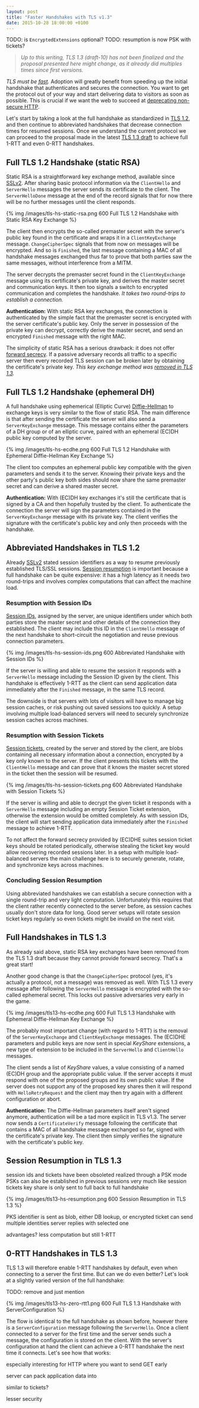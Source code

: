 ```yaml
---
layout: post
title: "Faster Handshakes with TLS v1.3"
date: 2015-10-28 18:00:00 +0100
---
```


TODO: is `EncryptedExtensions` optional?
TODO: resumption is now PSK with tickets?

> *Up to this writing, TLS 1.3 (draft-10) has not been finalized and the
> proposal presented here might change, as it already did multiples times since
> first versions.*

*TLS must be [fast](https://istlsfastyet.com/).* Adoption will greatly benefit
from speeding up the initial handshake that authenticates and secures the
connection. You want to get the protocol out of your way and start delivering
data to visitors as soon as possible. This is crucial if we want the web to
succeed at [deprecating non-secure HTTP](https://blog.mozilla.org/security/2015/04/30/deprecating-non-secure-http/).

Let's start by taking a look at the full handshake as standardized in
[TLS 1.2](https://tools.ietf.org/html/rfc5246), and then continue to
abbreviated handshakes that decrease connection times for resumed sessions.
Once we understand the current protocol we can proceed to the proposal made in
the latest [TLS 1.3 draft](https://tlswg.github.io/tls13-spec/) to achieve full
1-RTT and even 0-RTT handshakes.

## Full TLS 1.2 Handshake (static RSA)

Static RSA is a straightforward key exchange method, available since
[SSLv2](https://tools.ietf.org/html/draft-hickman-netscape-ssl-00). After
sharing basic protocol information via the `ClientHello` and `ServerHello`
messages the server sends its certificate to the client. The `ServerHelloDone`
message at the end of the record signals that for now there will be no further
messages until the client responds.

{% img /images/tls-hs-static-rsa.png 600 Full TLS 1.2 Handshake with Static RSA Key Exchange %}

The client then encrypts the so-called premaster secret with the server's
public key found in the certificate and wraps it in a `ClientKeyExchange`
message. `ChangeCipherSpec` signals that from now on messages will be encrypted.
And so is `Finished`, the last message containing a MAC of all handshake
messages exchanged thus far to prove that both parties saw the same messages,
without interference from a MITM.

The server decrypts the premaster secret found in the `ClientKeyExchange`
message using its certificate's private key, and derives the master secret and
communication keys. It then too signals a switch to encrypted communication
and completes the handshake. *It takes two round-trips to establish a
connection.*

**Authentication:** With static RSA key exchanges, the connection is
authenticated by the simple fact that the premaster secret is encrypted with
the server certificate's public key. Only the server in possession of the
private key can decrypt, correctly derive the master secret, and send an
encrypted `Finished` message with the right MAC.

The simplicity of static RSA has a serious drawback: it does not offer
[forward secrecy](https://en.wikipedia.org/wiki/Forward_secrecy). If a passive
adversary records all traffic to a specific server then every recorded TLS
session can be broken later by obtaining the certificate's private key. *This
key exchange method was [removed in TLS 1.3](https://tlswg.github.io/tls13-spec/#major-differences-from-tls-12).*

## Full TLS 1.2 Handshake (ephemeral DH)

A full handshake using ephemerical (Elliptic Curve)
[Diffie-Hellman](https://en.wikipedia.org/wiki/Diffie-Hellman_key_exchange) to
exchange keys is very similar to the flow of static RSA. The main difference is
that after sending the certificate the server will also send a `ServerKeyExchange`
message. This message contains either the parameters of a DH group or of an
elliptic curve, paired with an ephemeral (EC)DH public key computed by the
server.

{% img /images/tls-hs-ecdhe.png 600 Full TLS 1.2 Handshake with Ephemeral Diffie-Hellman Key Exchange %}

The client too computes an ephemeral public key compatible with the given
parameters and sends it to the server. Knowing their private keys and the other
party's public key both sides should now share the same premaster secret and
can derive a shared master secret.

**Authentication:** With (EC)DH key exchanges it's still the certificate that
is signed by a CA and then hopefully trusted by the client. To authenticate the
connection the server will sign the parameters contained in the
`ServerKeyExchange` message with its private key. The client verifies the
signature with the certificate's public key and only then proceeds with the
handshake.

## Abbreviated Handshakes in TLS 1.2

Already [SSLv2](https://tools.ietf.org/html/draft-hickman-netscape-ssl-00)
stated session identifiers as a way to resume previously established TLS/SSL
sessions. [Session resumption](https://blog.cloudflare.com/tls-session-resumption-full-speed-and-secure/)
is important because a full handshake can be quite expensive: it has a high
latency as it needs two round-trips and involves complex computations that
can affect the machine load.

### Resumption with Session IDs

[Session IDs](https://tools.ietf.org/html/rfc5246#appendix-F.1.4), assigned by
the server, are unique identifiers under which both parties store the master
secret and other details of the connection they established. The client may
include this ID in the `ClientHello` message of the next handshake to
short-circuit the negotiation and reuse previous connection parameters.

{% img /images/tls-hs-session-ids.png 600 Abbreviated Handshake with Session IDs %}

If the server is willing and able to resume the session it responds with a
`ServerHello` message including the Session ID given by the client. This
handshake is effectively 1-RTT as the client can send application data
immediately after the `Finished` message, in the same TLS record.

The downside is that servers with lots of visitors will have to manage big
session caches, or risk pushing out saved sessions too quickly. A setup
involving multiple load-balanced servers will need to securely synchronize
session caches across machines.

### Resumption with Session Tickets

[Session tickets](http://tools.ietf.org/html/rfc5077), created by the server
and stored by the client, are blobs containing all necessary information about
a connection, encrypted by a key only known to the server. If the client
presents this tickets with the `ClientHello` message and can prove that it
knows the master secret stored in the ticket then the session will be resumed.

{% img /images/tls-hs-session-tickets.png 600 Abbreviated Handshake with Session Tickets %}

If the server is willing and able to decrypt the given ticket it responds with
a `ServerHello` message including an empty Session Ticket extension, otherwise
the extension would be omitted completely. As with session IDs, the client will
start sending application data immediately after the `Finished` message to
achieve 1-RTT.

To not affect the forward secrecy provided by (EC)DHE suites session ticket
keys should be rotated periodically, otherwise stealing the ticket key would
allow recovering recorded sessions later. In a setup with multiple load-balanced
servers the main challenge here is to securely generate, rotate, and
synchronize keys across machines.

### Concluding Session Resumption

Using abbreviated handshakes we can establish a secure connection with a single
round-trip and very light computation. Unfortunately this requires that the
client rather recently connected to the server before, as session caches
usually don't store data for long. Good server setups will rotate session
ticket keys regularly so even tickets might be invalid on the next visit.

## Full Handshakes in TLS 1.3

As already said above, static RSA key exchanges have been removed from the
TLS 1.3 draft because they cannot provide forward secrecy. That's a great start!

Another good change is that the `ChangeCipherSpec` protocol (yes, it's actually
a protocol, not a message) was removed as well. With TLS 1.3 every message
after following the `ServerHello` message is encrypted with the so-called
ephemeral secret. This locks out passive adversaries very early in the game.

{% img /images/tls13-hs-ecdhe.png 600 Full TLS 1.3 Handshake with Ephemeral Diffie-Hellman Key Exchange %}

The probably most important change (with regard to 1-RTT) is the removal of the
`ServerKeyExchange` and `ClientKeyExchange` messages. The (EC)DHE parameters
and public keys are now sent in special *KeyShare* extensions, a new type of
extension to be included in the `ServerHello` and `ClientHello` messages.

The client sends a list of *KeyShare* values, a value consisting of a named
(EC)DH group and the appropriate public value. If the server accepts it must
respond with one of the proposed groups and its own public value. If the server
does not support any of the proposed key shares then it will respond with
`HelloRetryRequest` and the client may then try again with a different
configuration or abort.

**Authentication:** The Diffie-Hellman parameters itself aren't signed anymore,
authentication will be a tad more explicit in TLS v1.3. The server now sends a
`CertificateVerify` message following the certificate that contains a MAC of
all handshake message exchanged so far, signed with the certificate's private
key. The client then simply verifies the signature with the certificate's
public key.

## Session Resumption in TLS 1.3

session ids and tickets have been obsoleted
realized through a PSK mode
PSKs can also be established in previous sessions
very much like session tickets
key share is only sent to full back to full handshake

{% img /images/tls13-hs-resumption.png 600 Session Resumption in TLS 1.3 %}

PKS identifier is sent as blob, either DB lookup, or encrypted ticket
can send multiple identities
server replies with selected one

advantages? less computation but still 1-RTT

## 0-RTT Handshakes in TLS 1.3

TLS 1.3 will therefore enable 1-RTT handshakes by default, even when connecting
to a server the first time. But can we do even better? Let's look at a slightly
varied version of the full handshake:

TODO: remove and just mention

{% img /images/tls13-hs-zero-rtt1.png 600 Full TLS 1.3 Handshake with ServerConfiguration %}

The flow is identical to the full handshake as shown before, however there is a
`ServerConfiguration` message following the `ServerHello`. Once a client
connected to a server for the first time and the server sends such a message,
the configuration is stored on the client. With the server's configuration at
hand the client can achieve a 0-RTT handshake the next time it connects. Let's
see how that works:

especially interesting for HTTP where you want to send GET early

server can pack application data into 

similar to tickets?

lesser security
